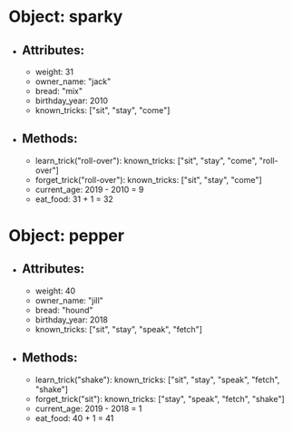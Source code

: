 # Object: sparky
- ## Attributes:
  * weight: 31
  * owner_name: "jack"
  * bread: "mix"
  * birthday_year: 2010
  * known_tricks: ["sit", "stay", "come"]
- ## Methods:
    * learn_trick("roll-over"): known_tricks: ["sit", "stay", "come", "roll-over"]
    * forget_trick("roll-over"): known_tricks:  ["sit", "stay", "come"]
    * current_age: 2019 - 2010 = 9
    * eat_food: 31 + 1 = 32

# Object: pepper
- ## Attributes:
    * weight: 40
    * owner_name: "jill"
    * bread: "hound"
    * birthday_year: 2018
    * known_tricks: ["sit", "stay", "speak", "fetch"]
- ## Methods:
    * learn_trick("shake"): known_tricks: ["sit", "stay", "speak", "fetch", "shake"]
    * forget_trick("sit"): known_tricks:  ["stay", "speak", "fetch", "shake"]
    * current_age: 2019 - 2018 = 1
    * eat_food: 40 + 1 = 41
